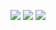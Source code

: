 ![](https://github.com/VaAndCob/PrintpooP/new/main/picture/picture1.jpg)
![](https://github.com/VaAndCob/PrintpooP/new/main/picture/screen1.jpg)
![](https://github.com/VaAndCob/PrintpooP/new/main/picture/screen2.jpg)
